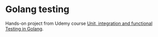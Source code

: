 # Golang testing

Hands-on project from Udemy course [Unit, integration and functional Testing in Golang](https://www.udemy.com/share/1020jMA0QaeF1aTHg=/).